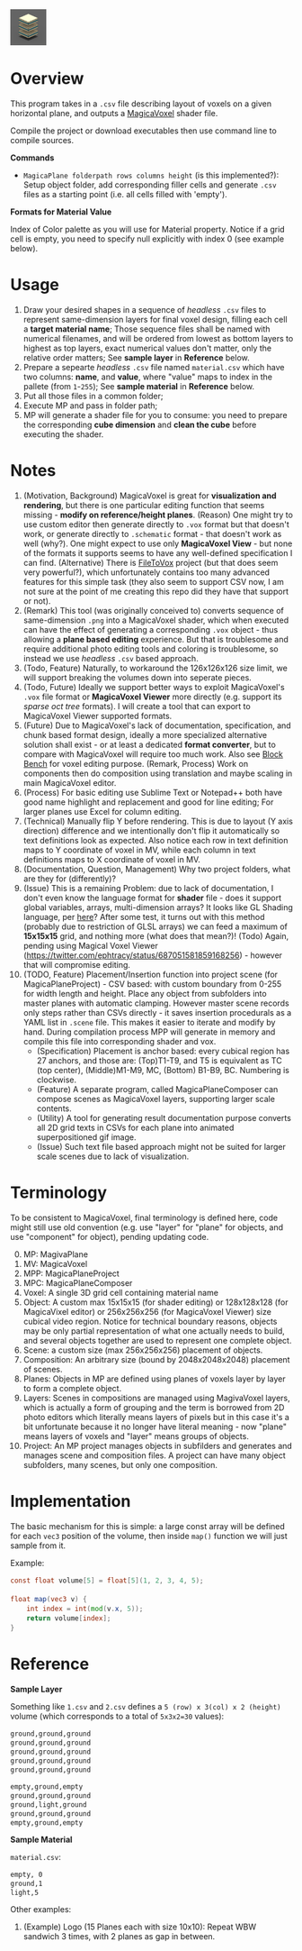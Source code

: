 <img src="./Examples/Logo/Logo.png" alt="Logo" width="64"/>

# Overview

This program takes in a `.csv` file describing layout of voxels on a given horizontal plane, and outputs a [MagicaVoxel](https://ephtracy.github.io/) shader file.

Compile the project or download executables then use command line to compile sources.

**Commands**

* `MagicaPlane folderpath rows columns height` (is this implemented?): Setup object folder, add corresponding filler cells and generate `.csv` files as a starting point (i.e. all cells filled with 'empty').

**Formats for Material Value**

Index of Color palette as you will use for Material property. Notice if a grid cell is empty, you need to specify null explicitly with index 0 (see example below).

# Usage

1. Draw your desired shapes in a sequence of *headless* `.csv` files to represent same-dimension layers for final voxel design, filling each cell a **target material name**; Those sequence files shall be named with numerical filenames, and will be ordered from lowest as bottom layers to highest as top layers, exact numerical values don't matter, only the relative order matters; See **sample layer** in **Reference** below.
2. Prepare a sepearte *headless* `.csv` file named `material.csv` which have two columns: **name**, and **value**, where "value" maps to index in the pallete (from `1`-`255`); See **sample material** in **Reference** below.
3. Put all those files in a common folder;
4. Execute MP and pass in folder path;
5. MP will generate a shader file for you to consume: you need to prepare the corresponding **cube dimension** and **clean the cube** before executing the shader.

# Notes

1. (Motivation, Background) MagicaVoxel is great for **visualization and rendering**, but there is one particular editing function that seems missing - **modify on reference/height planes**. (Reason) One might try to use custom editor then generate directly to `.vox` format but that doesn't work, or generate directly to `.schematic` format - that doesn't work as well (why?). One might expect to use only **MagicaVoxel View** - but none of the formats it supports seems to have any well-defined specification I can find. (Alternative) There is [FileToVox](https://github.com/Zarbuz/FileToVox) project (but that does seem very powerful?), which unfortunately contains too many advanced features for this simple task (they also seem to support CSV now, I am not sure at the point of me creating this repo did they have that support or not).
2. (Remark) This tool (was originally conceived to) converts sequence of same-dimension `.png` into a MagicaVoxel shader, which when executed can have the effect of generating a corresponding `.vox` object - thus allowing a **plane based editing** experience. But that is troublesome and require additional photo editing tools and coloring is troublesome, so instead we use *headless* `.csv` based approach.
3. (Todo, Feature) Naturally, to workaround the 126x126x126 size limit, we will support breaking the volumes down into seperate pieces.
4. (Todo, Future) Ideally we support better ways to exploit MagicaVoxel's `.vox` file format or **MagicaVoxel Viewer** more directly (e.g. support its *sparse oct tree* formats). I will create a tool that can export to MagicaVoxel Viewer supported formats.
5. (Future) Due to MagicaVoxel's lack of documentation, specification, and chunk based format design, ideally a more specialized alternative solution shall exist - or at least a dedicated **format converter**, but to compare with MagicaVoxel will require too much work. Also see [Block Bench](https://blockbench.net/) for voxel editing purpose. (Remark, Process) Work on components then do composition using translation and maybe scaling in main MagicaVoxel editor.
6. (Process) For basic editing use Sublime Text or Notepad++ both have good name highlight and replacement and good for line editing; For larger planes use Excel for column editing.
7. (Technical) Manually flip Y before rendering. This is due to layout (Y axis direction) difference and we intentionally don't flip it automatically so text definitions look as expected. Also notice each row in text definition maps to Y coordinate of voxel in MV, while each column in text definitions maps to X coordinate of voxel in MV.
8. (Documentation, Question, Management) Why two project folders, what are they for (differently)?
9. (Issue) This is a remaining Problem: due to lack of documentation, I don't even know the language format for **shader** file - does it support global variables, arrays, multi-dimension arrays? It looks like GL Shading language, per [here](https://github.com/CodingEric/Erics-MagicaVoxel-Shaders)? After some test, it turns out with this method (probably due to restriction of GLSL arrays) we can feed a maximum of **15x15x15** grid, and nothing more (what does that mean?)! (Todo) Again, pending using Magical Voxel Viewer (https://twitter.com/ephtracy/status/687051581859168256) - however that will compromise editing.
10. (TODO, Feature) Placement/Insertion function into project scene (for MagicaPlaneProject) - CSV based: with custom boundary from 0-255 for width length and height. Place any object from subfolders into master planes with automatic clamping. However master scene records only steps rather than CSVs directly - it saves insertion procedurals as a YAML list in `.scene` file. This makes it easier to iterate and modify by hand. During compilation process MPP will generate in memory and compile this file into corresponding shader and vox.
    * (Specification) Placement is anchor based: every cubical region has 27 anchors, and those are: (Top)T1-T9, and T5 is equivalent as TC (top center), (Middle)M1-M9, MC, (Bottom) B1-B9, BC. Numbering is clockwise.
    * (Feature) A separate program, called MagicaPlaneComposer can compose scenes as MagicaVoxel layers, supporting larger scale contents.
    * (Utility) A tool for generating result documentation purpose converts all 2D grid texts in CSVs for each plane into animated superpositioned gif image.
    * (Issue) Such text file based approach might not be suited for larger scale scenes due to lack of visualization.

# Terminology

To be consistent to MagicaVoxel, final terminology is defined here, code might still use old convention (e.g. use "layer" for "plane" for objects, and use "component" for object), pending updating code.

0. MP: MagivaPlane
0. MV: MagicaVoxel
0. MPP: MagicaPlaneProject
0. MPC: MagicaPlaneComposer
0. Voxel: A single 3D grid cell containing material name
1. Object: A custom max 15x15x15 (for shader editing) or 128x128x128 (for MagicaVixel editor) or 256x256x256 (for MagicaVoxel Viewer) size cubical video region. Notice for technical boundary reasons, objects may be only partial representation of what one actually needs to build, and several objects together are used to represent one complete object.
2. Scene: a custom size (max 256x256x256) placement of objects.
3. Composition: An arbitrary size (bound by 2048x2048x2048) placement of scenes.
4. Planes: Objects in MP are defined using planes of voxels layer by layer to form a complete object.
5. Layers: Scenes in compositions are managed using MagivaVoxel layers, which is actually a form of grouping and the term is borrowed from 2D photo editors which literally means layers of pixels but in this case it's a bit unfortunate because it no longer have literal meaning - now "plane" means layers of voxels and "layer" means groups of objects.
6. Project: An MP project manages objects in subfilders and generates and manages scene and composition files. A project can have many object subfolders, many scenes, but only one composition.

# Implementation

The basic mechanism for this is simple: a large const array will be defined for each `vec3` position of the volume, then inside `map()` function we will just sample from it.

Example:

```glsl
const float volume[5] = float[5](1, 2, 3, 4, 5);

float map(vec3 v) {
	int index = int(mod(v.x, 5));
	return volume[index];
}
```

# Reference

**Sample Layer**

Something like `1.csv` and `2.csv` defines a `5 (row) x 3(col) x 2 (height)` volume (which corresponds to a total of `5x3x2=30` values):

```csv
ground,ground,ground
ground,ground,ground
ground,ground,ground
ground,ground,ground
ground,ground,ground
```

```csv
empty,ground,empty
ground,ground,ground
ground,light,ground
ground,ground,ground
empty,ground,empty
```

**Sample Material**

`material.csv`:

```csv
empty, 0
ground,1
light,5
```

Other examples:

1. (Example) Logo (15 Planes each with size 10x10): Repeat WBW sandwich 3 times, with 2 planes as gap in between.
